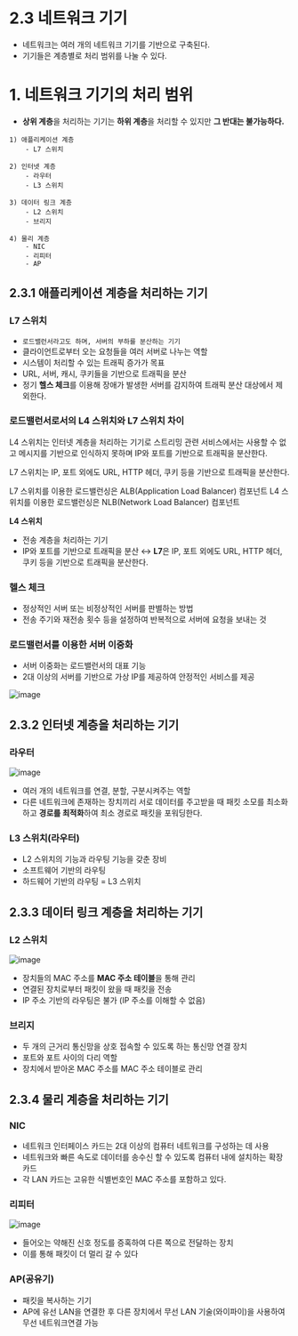 # 2.3 네트워크 기기

- 네트워크는 여러 개의 네트워크 기기를 기반으로 구축된다.
- 기기들은 계층별로 처리 범위를 나눌 수 있다.

# 1. 네트워크 기기의 처리 범위

- **상위 계층**을 처리하는 기기는 **하위 계층**을 처리할 수 있지만 **그 반대는 불가능하다.**

```
1) 애플리케이션 계층
    - L7 스위치

2) 인터넷 계층
    - 라우터
    - L3 스위치

3) 데이터 링크 계층
    - L2 스위치
    - 브리지

4) 물리 계층
    - NIC
    - 리피터
    - AP
```

## 2.3.1 애플리케이션 계층을 처리하는 기기

### L7 스위치

- `로드밸런서라고도 하며, 서버의 부하를 분산하는 기기`
- 클라이언트로부터 오는 요청들을 여러 서버로 나누는 역할
- 시스템이 처리할 수 있는 트래픽 증가가 목표
- URL, 서버, 캐시, 쿠키들을 기반으로 트래픽을 분산
- 정기 **헬스 체크**를 이용해 장애가 발생한 서버를 감지하여 트래픽 분산 대상에서 제외한다.

### 로드밸런서로서의 L4 스위치와 L7 스위치 차이

L4 스위치는 인터넷 계층을 처리하는 기기로 스트리밍 관련 서비스에서는 사용할 수 없고 메시지를 기반으로 인식하지 못하며 IP와 포트를 기반으로 트래픽을 분산한다. 

L7 스위치는 IP, 포트 외에도 URL, HTTP 헤더, 쿠키 등을 기반으로 트래픽을 분산한다.

L7 스위치를 이용한 로드밸런싱은 ALB(Application Load Balancer) 컴포넌트
L4 스위치를 이용한 로드밸런싱은 NLB(Network Load Balancer) 컴포넌트

**L4 스위치**

- 전송 계층을 처리하는 기기
- IP와 포트를 기반으로 트래픽을 분산 ↔ **L7**은 IP, 포트 외에도 URL, HTTP 헤더, 쿠키 등을 기반으로 트래픽을 분산한다.
</aside>

### 헬스 체크

- 정상적인 서버 또는 비정상적인 서버를 판별하는 방법
- 전송 주기와 재전송 횟수 등을 설정하여 반복적으로 서버에 요청을 보내는 것

### 로드밸런서를 이용한 서버 이중화

- 서버 이중화는 로드밸런서의 대표 기능
- 2대 이상의 서버를 기반으로 가상 IP를 제공하여 안정적인 서비스를 제공

![image](https://user-images.githubusercontent.com/81108344/210361802-a8d4a4f8-72b8-4c7d-9eb6-74bfc37abafd.png)

## 2.3.2 인터넷 계층을 처리하는 기기

### 라우터

![image](https://user-images.githubusercontent.com/81108344/210361808-9eea22d5-111b-4c2c-9402-8a628d490e2f.png)

- 여러 개의 네트워크를 연결, 분할, 구분시켜주는 역할
- 다른 네트워크에 존재하는 장치끼리 서로 데이터를 주고받을 때 패킷 소모를 최소화하고 **경로를 최적화**하여 최소 경로로 패킷을 포워딩한다.

### L3 스위치(라우터)

- L2 스위치의 기능과 라우팅 기능을 갖춘 장비
- 소프트웨어 기반의 라우팅
- 하드웨어 기반의 라우팅 = L3 스위치

## 2.3.3 데이터 링크 계층을 처리하는 기기

### L2 스위치

![image](https://user-images.githubusercontent.com/81108344/210361832-9e2f0506-26b9-4316-a1f8-1d573dd9191d.png)
- 장치들의 MAC 주소를 **MAC 주소 테이블**을 통해 관리
- 연결된 장치로부터 패킷이 왔을 때 패킷을 전송
- IP 주소 기반의 라우팅은 불가 (IP 주소를 이해할 수 없음)

### 브리지

- 두 개의 근거리 통신망을 상호 접속할 수 있도록 하는 통신망 연결 장치
- 포트와 포트 사이의 다리 역할
- 장치에서 받아온 MAC 주소를 MAC 주소 테이블로 관리

## 2.3.4 물리 계층을 처리하는 기기

### NIC

- 네트워크 인터페이스 카드는 2대 이상의 컴퓨터 네트워크를 구성하는 데 사용
- 네트워크와 빠른 속도로 데이터를 송수신 할 수 있도록 컴퓨터 내에 설치하는 확장 카드
- 각 LAN 카드는 고유한 식별번호인 MAC 주소를 포함하고 있다.

### 리피터

![image](https://user-images.githubusercontent.com/81108344/210361843-2109a91b-2e7c-4dd9-ae5c-1c6eb7856309.png)
- 들어오는 약해진 신호 정도를 증혹하여 다른 쪽으로 전달하는 장치
- 이를 통해 패킷이 더 멀리 갈 수 있다

### AP(공유기)

- 패킷을 복사하는 기기
- AP에 유선 LAN을 연결한 후 다른 장치에서 무선 LAN 기술(와이파이)을 사용하여 무선 네트워크연결 가능

